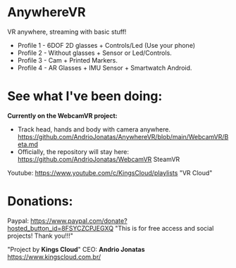 # AnywhereVR
VR anywhere, streaming with basic stuff!

- Profile 1 - 6DOF 2D glasses + Controls/Led (Use your phone)
- Profile 2 - Without glasses + Sensor or Led/Controls.
- Profile 3 - Cam + Printed Markers.
- Profile 4 - AR Glasses + IMU Sensor + Smartwatch Android.

# See what I've been doing:
**Currently on the WebcamVR project:**
- Track head, hands and body with camera anywhere.
https://github.com/AndrioJonatas/AnywhereVR/blob/main/WebcamVR/Beta.md 
- Officially, the repository will stay here: https://github.com/AndrioJonatas/WebcamVR SteamVR

Youtube: https://www.youtube.com/c/KingsCloud/playlists "VR Cloud"

# Donations:
Paypal: https://www.paypal.com/donate?hosted_button_id=8FSYCZCPJEGXQ "This is for free access and social projects! Thank you!!!"

"Project by **Kings Cloud**"
CEO: **Andrio Jonatas**
https://www.kingscloud.com.br/
